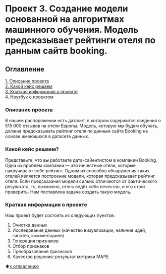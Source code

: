 # Проект 3. Создание модели основанной на алгоритмах машинного обучения. Модель предсказывает рейтинги отеля по данным сайтв booking.

## Оглавление  
[1. Описание проекта](https://github.com/fido-alex/DS/tree/main/project_3/README.md#Описание-проекта)  
[2. Какой кейс решаем](https://github.com/fido-alex/DS/tree/main/project_3/README.md#Какой-кейс-решаем?)  
[3. Краткая информация о проекте](https://github.com/fido-alex/DS/tree/main/project_3/README.md#Краткая-информация-о-проекте)  
[4. Ноутбук с проектом](https://github.com/fido-alex/DS/tree/main/project_3/project-3.ipynb) 

### Описание проекта    
В нашем распоряжении есть датасет, в котором содержится сведения о 515 000 отзывов на отели Европы. Модель, которую мы будем обучать, должна предсказывать рейтинг отеля по данным сайта Booking на основе имеющихся в датасете данных.

### Какой кейс решаем?
Представьте, что вы работаете дата-сайентистом в компании Booking. Одна из проблем компании — это нечестные отели, которые накручивают себе рейтинг. Одним из способов обнаружения таких отелей является построение модели, которая предсказывает рейтинг отеля. Если предсказания модели сильно отличаются от фактического результата, то, возможно, отель ведёт себя нечестно, и его стоит проверить. Нам поставлена задача создать такую модель.

### Краткая информация о проекте
Наш проект будет состоять из следующих пунктов:
1. Очистка данных
2. Исследование данных (качество визуализации, наличие идей, гипотез, комментариев)
3. Генерация признаков
4. Отбор признаков
5. Преобразование признаков
6. Качество решения: результат метрики MAPE

:arrow_up:[к оглавлению](README.md#Описание-проекта)
